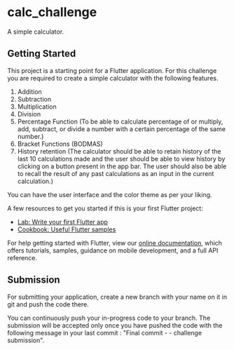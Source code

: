 # calc_challenge

A simple calculator.

## Getting Started

This project is a starting point for a Flutter application.
For this challenge you are required to create a simple calculator with the following features.

1. Addition
2. Subtraction
3. Multiplication
4. Division
5. Percentage Function (To be able to calculate percentage of or multiply, add, subtract, or divide a number with a certain percentage of the same number.)
6. Bracket Functions (BODMAS)
7. History retention (The calculator should be able to retain history of the last 10 calculations made and the user should be able to view history by clicking on a button present in the app bar. The user should also be able to recall the result of any past calculations as an input in the current calculation.)

You can have the user interface and the color theme as per your liking.

A few resources to get you started if this is your first Flutter project:

- [Lab: Write your first Flutter app](https://flutter.dev/docs/get-started/codelab)
- [Cookbook: Useful Flutter samples](https://flutter.dev/docs/cookbook)

For help getting started with Flutter, view our
[online documentation](https://flutter.dev/docs), which offers tutorials,
samples, guidance on mobile development, and a full API reference.

## Submission
For submitting your application, create a new branch with your name on it in git and push the code there.

You can continuously push your in-progress code to your branch. The submission
will be accepted only once you have pushed the code with the following message in
your last commit : "Final commit - <your name> - challenge submission".